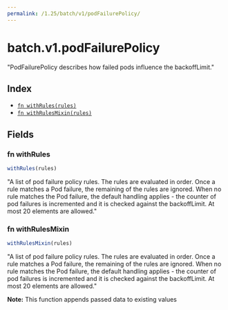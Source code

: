 ```yaml
---
permalink: /1.25/batch/v1/podFailurePolicy/
---
```


# batch.v1.podFailurePolicy

"PodFailurePolicy describes how failed pods influence the backoffLimit."

## Index

* [`fn withRules(rules)`](#fn-withrules)
* [`fn withRulesMixin(rules)`](#fn-withrulesmixin)

## Fields

### fn withRules

```ts
withRules(rules)
```

"A list of pod failure policy rules. The rules are evaluated in order. Once a rule matches a Pod failure, the remaining of the rules are ignored. When no rule matches the Pod failure, the default handling applies - the counter of pod failures is incremented and it is checked against the backoffLimit. At most 20 elements are allowed."

### fn withRulesMixin

```ts
withRulesMixin(rules)
```

"A list of pod failure policy rules. The rules are evaluated in order. Once a rule matches a Pod failure, the remaining of the rules are ignored. When no rule matches the Pod failure, the default handling applies - the counter of pod failures is incremented and it is checked against the backoffLimit. At most 20 elements are allowed."

**Note:** This function appends passed data to existing values